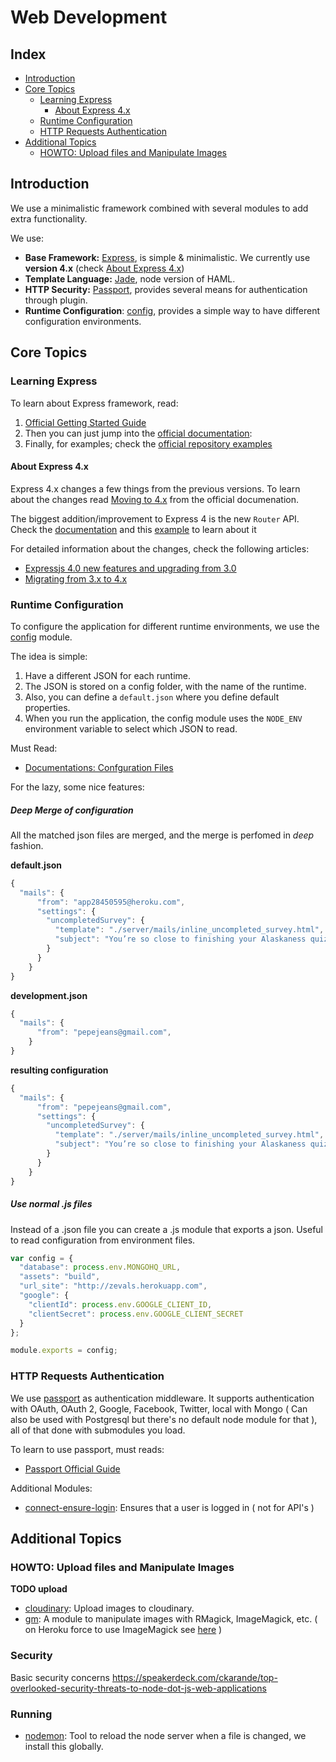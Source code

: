 # Web Development

## Index

  - [Introduction](#introduction)
  - [Core Topics](#core-topics)
    - [Learning Express](#learning-express)
      - [About Express 4.x](#about-express-4.x)
    - [Runtime Configuration](#runtime-configuration)
    - [HTTP Requests Authentication](#http-requests-authentication)
  - [Additional Topics](#additional-topics)
    - [HOWTO: Upload files and Manipulate Images](#howto:-upload-files-and-manipulate-images)

## Introduction

We use a minimalistic framework combined with several modules to add extra functionality.

We use:
  * **Base Framework:** [Express](http://expressjs.com/), is simple & minimalistic.
    We currently use **version 4.x** (check [About Express 4.x](#about-express-4.x))
  * **Template Language:** [Jade](http://jade-lang.com/), node version of HAML.
  * **HTTP Security:** [Passport](http://passportjs.org/), provides several means
    for authentication through plugin.
  * **Runtime Configuration**: [config](https://github.com/lorenwest/node-config),
    provides a simple way to have different configuration environments.


## Core Topics

### Learning Express

To learn about Express framework, read:

  1. [Official Getting Started Guide](http://expressjs.com/guide.html)
  2. Then you can just jump into the [official documentation](http://expressjs.com/4x/api.html):
  3. Finally, for examples; check the
     [official repository examples](https://github.com/strongloop/express/tree/master/examples)

#### About Express 4.x

Express 4.x changes a few things from the previous versions. To learn about
the changes read [Moving to 4.x](http://expressjs.com/migrating-4.html) from
the official documenation.

The biggest addition/improvement to Express 4 is the new `Router` API. Check the
[documentation](http://expressjs.com/4x/api.html#router) and this
[example](https://github.com/strongloop/express/wiki/New-features-in-4.x#router)
to learn about it

For detailed information about the changes, check the following articles:
  * [Expressjs 4.0 new features and upgrading from 3.0](     http://scotch.io/bar-talk/expressjs-4-0-new-features-and-upgrading-from-3-0)
  * [Migrating from 3.x to 4.x](https://github.com/strongloop/express/wiki/Migrating-from-3.x-to-4.x#changed)


### Runtime Configuration

To configure the application for different runtime environments, we use the
[config](https://github.com/lorenwest/node-config) module.

The idea is simple:
  1. Have a different JSON for each runtime.
  2. The JSON is stored on a config folder, with the name of the runtime.
  3. Also, you can define a `default.json` where you define default properties.
  4. When you run the application, the config module uses the `NODE_ENV` environment
     variable to select which JSON to read.


Must Read:
  * [Documentations: Confguration Files](https://github.com/lorenwest/node-config/wiki/Configuration-Files)

For the lazy, some nice features:

##### Deep Merge of configuration

All the matched json files are merged, and the merge is perfomed in *deep* fashion.

**default.json**  
```javascript
{
  "mails": {
      "from": "app28450595@heroku.com",
      "settings": {
        "uncompletedSurvey": {
          "template": "./server/mails/inline_uncompleted_survey.html",
          "subject": "You’re so close to finishing your Alaskaness quiz!"
        }
      }
    }
}
```  

**development.json**  
```javascript
{
  "mails": {
      "from": "pepejeans@gmail.com",
    }
}
```  

**resulting configuration**  
```javascript
{
  "mails": {
      "from": "pepejeans@gmail.com",
      "settings": {
        "uncompletedSurvey": {
          "template": "./server/mails/inline_uncompleted_survey.html",
          "subject": "You’re so close to finishing your Alaskaness quiz!"
        }
      }
    }
}
```

##### Use normal .js files

Instead of a .json file you can create a .js module that exports a json. Useful to read configuration from environment files.

```javascript
var config = {
  "database": process.env.MONGOHQ_URL,
  "assets": "build",
  "url_site": "http://zevals.herokuapp.com",
  "google": {
    "clientId": process.env.GOOGLE_CLIENT_ID,
    "clientSecret": process.env.GOOGLE_CLIENT_SECRET
  }
};

module.exports = config;
```

### HTTP Requests Authentication

We use [passport](http://passportjs.org/) as authentication middleware. It supports
authentication with OAuth, OAuth 2, Google, Facebook, Twitter, local with Mongo
( Can also be used with Postgresql but there's no default node module for that ),
all of that done with submodules you load.

To learn to use passport, must reads:

  * [Passport Official Guide](http://passportjs.org/guide/)


Additional Modules:
  * [connect-ensure-login](https://github.com/jaredhanson/connect-ensure-login):
    Ensures that a user is logged in ( not for API's )


## Additional Topics

### HOWTO: Upload files and Manipulate Images

**TODO upload**

* [cloudinary](https://github.com/cloudinary/cloudinary_npm): Upload images to cloudinary.
* [gm](http://aheckmann.github.io/gm/): A module to manipulate images with RMagick,
  ImageMagick, etc. ( on Heroku force to use ImageMagick see [here](http://stackoverflow.com/questions/16476666/image-resize-library-for-node-js-site-on-heroku-hosting) )


### Security

  Basic security concerns https://speakerdeck.com/ckarande/top-overlooked-security-threats-to-node-dot-js-web-applications

### Running

* [nodemon](https://github.com/remy/nodemon): Tool to reload the node server when a file is changed, we install this globally.
